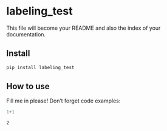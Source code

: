 # labeling_test

<!-- WARNING: THIS FILE WAS AUTOGENERATED! DO NOT EDIT! -->

This file will become your README and also the index of your
documentation.

## Install

``` sh
pip install labeling_test
```

## How to use

Fill me in please! Don’t forget code examples:

``` python
1+1
```

    2
